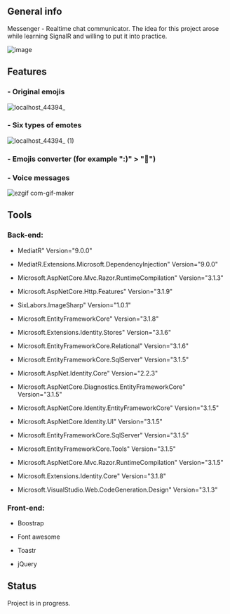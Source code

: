## General info
Messenger - Realtime chat communicator. The idea for this project arose while learning SignalR and willing to put it into practice.
 
![image](https://user-images.githubusercontent.com/52860350/98403497-5b478200-2069-11eb-876a-3d2ddb9f8284.png)

## Features
### - Original emojis <br>
![localhost_44394_](https://user-images.githubusercontent.com/52860350/98682277-086d1380-2364-11eb-8471-fe4c034ded13.png)

### - Six types of emotes <br>
![localhost_44394_ (1)](https://user-images.githubusercontent.com/52860350/98682836-a8c33800-2364-11eb-8c92-fae8f0307f4a.png)

### - Emojis converter (for example ":)" > "🙂")

### - Voice messages <br>
![ezgif com-gif-maker](https://user-images.githubusercontent.com/52860350/98684180-289dd200-2366-11eb-8d87-6d236a1a4ce8.gif)
 
## Tools

### Back-end:
* MediatR" Version="9.0.0"

* MediatR.Extensions.Microsoft.DependencyInjection" Version="9.0.0"

* Microsoft.AspNetCore.Mvc.Razor.RuntimeCompilation" Version="3.1.3"

* Microsoft.AspNetCore.Http.Features" Version="3.1.9"

* SixLabors.ImageSharp" Version="1.0.1"

* Microsoft.EntityFrameworkCore" Version="3.1.8"

* Microsoft.Extensions.Identity.Stores" Version="3.1.6"

* Microsoft.EntityFrameworkCore.Relational" Version="3.1.6"

* Microsoft.EntityFrameworkCore.SqlServer" Version="3.1.5"

* Microsoft.AspNet.Identity.Core" Version="2.2.3"

* Microsoft.AspNetCore.Diagnostics.EntityFrameworkCore" Version="3.1.5"

* Microsoft.AspNetCore.Identity.EntityFrameworkCore" Version="3.1.5"

* Microsoft.AspNetCore.Identity.UI" Version="3.1.5"

* Microsoft.EntityFrameworkCore.SqlServer" Version="3.1.5"

* Microsoft.EntityFrameworkCore.Tools" Version="3.1.5"

* Microsoft.AspNetCore.Mvc.Razor.RuntimeCompilation" Version="3.1.5"

* Microsoft.Extensions.Identity.Core" Version="3.1.8"

* Microsoft.VisualStudio.Web.CodeGeneration.Design" Version="3.1.3"


### Front-end:

* Boostrap 

* Font awesome

* Toastr

* jQuery
 
## Status
Project is in progress.
 
 


